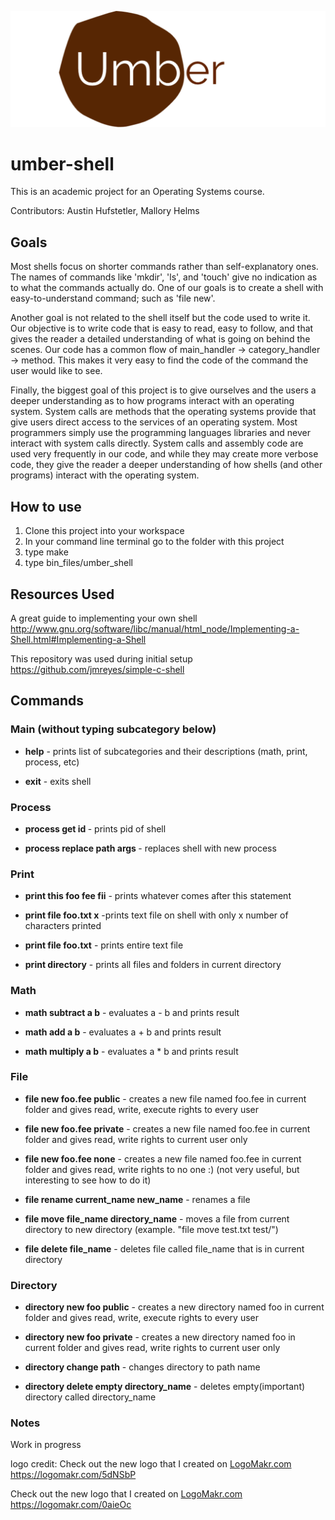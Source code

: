 
![GitHub Logo](logo.png)

# umber-shell

This is an academic project for an Operating Systems course.

Contributors: Austin Hufstetler, Mallory Helms

## Goals
Most shells focus on shorter commands rather than self-explanatory ones. The names of commands like 'mkdir', 'ls', and 'touch' give no indication as to what the commands actually do. One of our goals is to create a shell with easy-to-understand command; such as 'file new'.

Another goal is not related to the shell itself but the code used to write it. Our objective is to write code that is easy to read, easy to follow, and that gives the reader a detailed understanding of what is going on behind the scenes.
Our code has a common flow of main_handler -> category_handler -> method. This makes it very easy to find the code of the command the user would like to see. 

Finally, the biggest goal of this project is to give ourselves and the users a deeper understanding as to how programs interact with an operating system. System calls are methods that the operating systems provide that give users direct access to the services of an operating system. Most programmers simply use the programming languages libraries and never interact with system calls directly. System calls and assembly code are used very frequently in our code, and while they may create more verbose code, they give the reader a deeper understanding of how shells (and other programs) interact with the operating system.

## How to use
1. Clone this project into your workspace
2. In your command line terminal go to the folder with this project
3. type make
4. type bin_files/umber_shell

## Resources Used

A great guide to implementing your own shell
http://www.gnu.org/software/libc/manual/html_node/Implementing-a-Shell.html#Implementing-a-Shell

This repository was used during initial setup
https://github.com/jmreyes/simple-c-shell

## Commands

### Main (without typing subcategory below)
* <strong>help</strong> - prints list of subcategories and their descriptions (math, print, process, etc)

* <strong>exit</strong> - exits shell

### Process
* <strong>process get id  </strong>          - prints pid of shell

* <strong>process replace path args  </strong>          - replaces shell with new process

### Print
* <strong>print this foo fee fii</strong>         - prints whatever comes after this statement

* <strong>print file foo.txt x</strong> -prints text file on shell with only x number of characters printed

* <strong>print file foo.txt</strong> - prints entire text file

* <strong>print directory</strong> - prints all files and folders in current directory


### Math

* <strong>math subtract a b</strong>       - evaluates a - b and prints result

* <strong>math add a b</strong>             - evaluates a + b and prints result

* <strong>math multiply a b</strong>             - evaluates a * b and prints result

### File
* <strong>file new foo.fee public</strong>   - creates a new file named foo.fee in current folder and gives read, write, execute rights to every user

* <strong>file new foo.fee private</strong>  - creates a new file named foo.fee in current folder and gives read, write rights to current user only

* <strong>file new foo.fee none</strong>  - creates a new file named foo.fee in current folder and gives read, write rights to no one :) (not very useful, but interesting to see how to do it)

* <strong>file rename current_name new_name</strong> - renames a file

* <strong>file move file_name directory_name</strong> - moves a file from current directory to new directory (example. "file move test.txt test/")

* <strong>file delete file_name</strong> - deletes file called file_name that is in current directory

### Directory
* <strong>directory new foo public</strong>  - creates a new directory named foo in current folder and gives read, write, execute rights to every user

* <strong>directory new foo private</strong> - creates a new directory named foo in current folder and gives read, write rights to current user only

* <strong>directory change path</strong> - changes directory to path name

* <strong>directory delete empty directory_name</strong> - deletes empty(important) directory called directory_name



### Notes
Work in progress

logo credit: 
Check out the new logo that I created on <a href="http://logomakr.com" title="Logo Makr">LogoMakr.com</a> https://logomakr.com/5dNSbP

Check out the new logo that I created on <a href="http://logomakr.com" title="Logo Makr">LogoMakr.com</a> https://logomakr.com/0aieOc

